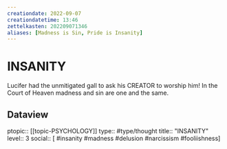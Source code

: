 ```yaml
---
creationdate: 2022-09-07
creationdatetime: 13:46
zettelkasten: 202209071346
aliases: [Madness is Sin, Pride is Insanity]
---
```

# INSANITY
Lucifer had the unmitigated gall to ask his CREATOR to worship him! In the Court of Heaven madness and sin are one and the same.

## Dataview
ptopic:: [[topic-PSYCHOLOGY]]
type:: #type/thought
title:: "INSANITY"
level:: 3
social:: [ #insanity #madness #delusion #narcissism #fooliishness]
